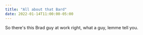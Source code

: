 ```yaml
---
title: "All about that Bard"
date: 2022-01-14T11:00:00-05:00
---
```

So there's this Brad guy at work right, what a guy, lemme tell you.
